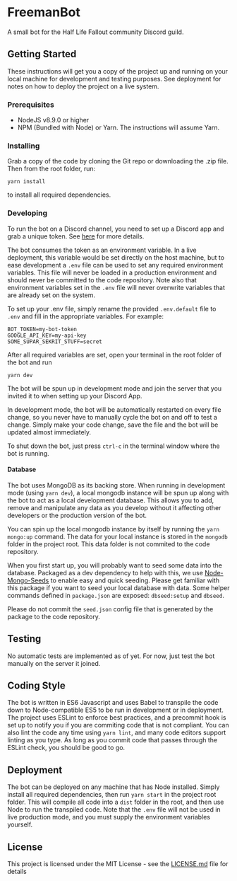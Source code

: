 # FreemanBot

A small bot for the Half Life Fallout community Discord guild.

## Getting Started

These instructions will get you a copy of the project up and running on your local machine for development and testing purposes. See deployment for notes on how to deploy the project on a live system.

### Prerequisites

* NodeJS v8.9.0 or higher
* NPM (Bundled with Node) or Yarn. The instructions will assume Yarn.

### Installing

Grab a copy of the code by cloning the Git repo or downloading the .zip file. Then from the root folder, run:

```
yarn install
```

to install all required dependencies.

### Developing

To run the bot on a Discord channel, you need to set up a Discord app and grab a unique token. See [here](https://github.com/reactiflux/discord-irc/wiki/Creating-a-discord-bot-&-getting-a-token) for more details.

The bot consumes the token as an environment variable. In a live deployment, this variable would be set directly on the host machine, but to ease development a `.env` file can be used to set any required environment variables. This file will never be loaded in a production environment and should never be committed to the code repository. Note also that environment variables set in the `.env` file will never overwrite variables that are already set on the system.

To set up your .env file, simply rename the provided `.env.default` file to `.env` and fill in the appropriate variables. For example:

```
BOT_TOKEN=my-bot-token
GOOGLE_API_KEY=my-api-key
SOME_SUPAR_SEKRIT_STUFF=secret
```

After all required variables are set, open your terminal in the root folder of the bot and run

```
yarn dev
```

The bot will be spun up in development mode and join the server that you invited it to when setting up your Discord App.

In development mode, the bot will be automatically restarted on every file change, so you never have to manually cycle the bot on and off to test a change. Simply make your code change, save the file and the bot will be updated almost immediately.

To shut down the bot, just press `ctrl-c` in the terminal window where the bot is running.

#### Database
The bot uses MongoDB as its backing store. When running in development mode (using `yarn dev`), a local mongodb instance will be spun up along with the bot to act as a local development database. This allows you to add, remove and manipulate any data as you develop without it affecting other developers or the production version of the bot.

You can spin up the local mongodb instance by itself by running the `yarn mongo:up` command. The data for your local instance is stored in the `mongodb` folder in the project root. This data folder is not commited to the code repository.

When you first start up, you will probably want to seed some data into the database. Packaged as a dev dependency to help with this, we use [Node-Mongo-Seeds](https://github.com/toymachiner62/node-mongo-seeds) to enable easy and quick seeding. Please get familiar with this package if you want to seed your local database with data. Some helper commands defined in `package.json` are exposed: `dbseed:setup` and `dbseed`.

Please do not commit the `seed.json` config file that is generated by the package to the code repository.

## Testing

No automatic tests are implemented as of yet. For now, just test the bot manually on the server it joined.

## Coding Style

The bot is written in ES6 Javascript and uses Babel to transpile the code down to Node-compatible ES5 to be run in development or in deployment. The project uses ESLint to enforce best practices, and a precommit hook is set up to notify you if you are commiting code that is not compliant. You can also lint the code any time using `yarn lint`, and many code editors support linting as you type. As long as you commit code that passes through the ESLint check, you should be good to go.

## Deployment

The bot can be deployed on any machine that has Node installed. Simply install all required dependencies, then run `yarn start` in the project root folder. This will compile all code into a `dist` folder in the root, and then use Node to run the transpiled code. Note that the `.env` file will not be used in live production mode, and you must supply the environment variables yourself.

## License

This project is licensed under the MIT License - see the [LICENSE.md](LICENSE.md) file for details
